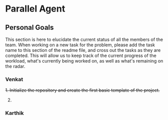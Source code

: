 # Parallel Agent

## Personal Goals
This section is here to elucidate the current status of all the members of the team. When working on a new task for the problem, please add the task name to this section of the readme file, and cross out the tasks as they are completed. This will allow us to keep track of the current progress of the workload, what's currently being worked on, as well as what's remaining on the radar.


### Venkat

~~1. Initialize the repository and create the first basic template of the project.~~

2. 

### Karthik
